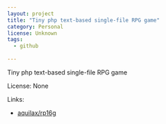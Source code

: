 ```yaml
---
layout: project
title: "Tiny php text-based single-file RPG game"
category: Personal
license: Unknown
tags:
  - github
  
---
```


Tiny php text-based single-file RPG game

License: None

Links:

* [aquilax/rp16g](https://github.com/aquilax/rp16g)
